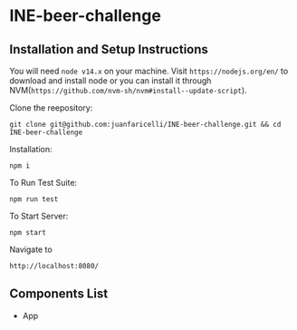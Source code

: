 # INE-beer-challenge

## Installation and Setup Instructions

You will need `node v14.x` on your machine. Visit `https://nodejs.org/en/` to download and install node or you can install it through NVM(`https://github.com/nvm-sh/nvm#install--update-script`).

Clone the reepository:

`git clone git@github.com:juanfaricelli/INE-beer-challenge.git && cd INE-beer-challenge`

Installation:

`npm i`

To Run Test Suite:  

`npm run test`

To Start Server:

`npm start`

Navigate to

`http://localhost:8080/`

## Components List
- App